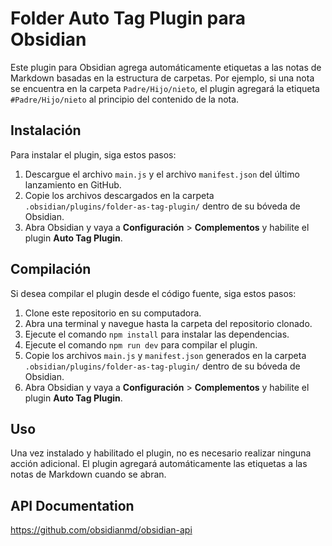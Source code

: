 # Folder Auto Tag Plugin para Obsidian

Este plugin para Obsidian agrega automáticamente etiquetas a las notas de Markdown basadas en la estructura de carpetas. Por ejemplo, si una nota se encuentra en la carpeta `Padre/Hijo/nieto`, el plugin agregará la etiqueta `#Padre/Hijo/nieto` al principio del contenido de la nota.

## Instalación

Para instalar el plugin, siga estos pasos:

1. Descargue el archivo `main.js` y el archivo `manifest.json` del último lanzamiento en GitHub.
2. Copie los archivos descargados en la carpeta `.obsidian/plugins/folder-as-tag-plugin/` dentro de su bóveda de Obsidian.
3. Abra Obsidian y vaya a **Configuración** > **Complementos** y habilite el plugin **Auto Tag Plugin**.

## Compilación

Si desea compilar el plugin desde el código fuente, siga estos pasos:

1. Clone este repositorio en su computadora.
2. Abra una terminal y navegue hasta la carpeta del repositorio clonado.
3. Ejecute el comando `npm install` para instalar las dependencias.
4. Ejecute el comando `npm run dev` para compilar el plugin.
5. Copie los archivos `main.js` y `manifest.json` generados en la carpeta `.obsidian/plugins/folder-as-tag-plugin/` dentro de su bóveda de Obsidian.
6. Abra Obsidian y vaya a **Configuración** > **Complementos** y habilite el plugin **Auto Tag Plugin**.

## Uso

Una vez instalado y habilitado el plugin, no es necesario realizar ninguna acción adicional. El plugin agregará automáticamente las etiquetas a las notas de Markdown cuando se abran.

## API Documentation

https://github.com/obsidianmd/obsidian-api
